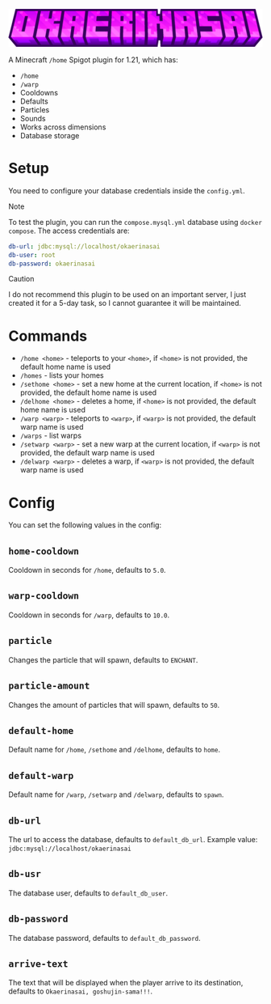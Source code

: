 <a href="https://www.spigotmc.org/resources/okaerinasai.118378/">
  <p align="center">
    <img src="https://raw.githubusercontent.com/ZotyDev/Okaerinasai/main/branding/title.png" alt="Okaerinasai Title">
  </p>
</a>

A Minecraft `/home` Spigot plugin for 1.21, which has:
- `/home`
- `/warp`
- Cooldowns
- Defaults
- Particles
- Sounds
- Works across dimensions
- Database storage

# Setup

You need to configure your database credentials inside the `config.yml`.

> [!NOTE]
> To test the plugin, you can run the `compose.mysql.yml` database using `docker compose`. The access credentials are:
```yml
db-url: jdbc:mysql://localhost/okaerinasai
db-user: root
db-password: okaerinasai
```

> [!CAUTION]
> I do not recommend this plugin to be used on an important server, I just created it for a 5-day task, so I cannot guarantee it will be maintained.

# Commands

- `/home <home>` - teleports to your `<home>`, if `<home>` is not provided, the default home name is used
- `/homes` - lists your homes
- `/sethome <home>` - set a new home at the current location, if `<home>` is not provided, the default home name is used
- `/delhome <home>` - deletes a home, if `<home>` is not provided, the default home name is used
- `/warp <warp>` - teleports to `<warp>`, if `<warp>` is not provided, the default warp name is used
- `/warps` - list warps
- `/setwarp <warp>` - set a new warp at the current location, if `<warp>` is not provided, the default warp name is used
- `/delwarp <warp>` - deletes a warp, if `<warp>` is not provided, the default warp name is used

# Config

You can set the following values in the config:

## `home-cooldown`
Cooldown in seconds for `/home`, defaults to `5.0`.

## `warp-cooldown`
Cooldown in seconds for `/warp`, defaults to `10.0`.

## `particle`
Changes the particle that will spawn, defaults to `ENCHANT`.

## `particle-amount`
Changes the amount of particles that will spawn, defaults to `50`.

## `default-home`
Default name for `/home`, `/sethome` and `/delhome`, defaults to `home`.

## `default-warp`
Default name for `/warp`, `/setwarp` and `/delwarp`, defaults to `spawn`.

## `db-url`
The url to access the database, defaults to `default_db_url`. Example value: `jdbc:mysql://localhost/okaerinasai`

## `db-usr`
The database user, defaults to `default_db_user`.

## `db-password`
The database password, defaults to `default_db_password`.

## `arrive-text`
The text that will be displayed when the player arrive to its destination, defaults to `Okaerinasai, goshujin-sama!!!`.